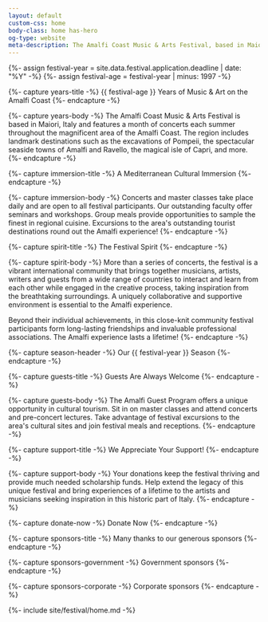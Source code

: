```yaml
---
layout: default
custom-css: home
body-class: home has-hero
og-type: website
meta-description: The Amalfi Coast Music & Arts Festival, based in Maiori, Italy, features a month of concerts each summer throughout the magnificent area of the Amalfi Coast.
---
```

{%- assign festival-year = site.data.festival.application.deadline | date: "%Y" -%}
{%- assign festival-age = festival-year | minus: 1997 -%}

{%- capture years-title -%}
{{ festival-age }} Years of Music & Art on the Amalfi Coast
{%- endcapture -%}

{%- capture years-body -%}
The Amalfi Coast Music & Arts Festival is based in Maiori, Italy and features a month of concerts each summer throughout the magnificent area of the Amalfi Coast. The region includes landmark destinations such as the excavations of Pompeii, the spectacular seaside towns of Amalfi and Ravello, the magical isle of Capri, and more.
{%- endcapture -%}

{%- capture immersion-title -%}
A Mediterranean Cultural Immersion
{%- endcapture -%}

{%- capture immersion-body -%}
Concerts and master classes take place daily and are open to all festival participants. Our outstanding faculty offer seminars and workshops. Group meals provide opportunities to sample the finest in regional cuisine. Excursions to the area's outstanding tourist destinations round out the Amalfi experience!
{%- endcapture -%}

{%- capture spirit-title -%}
The Festival Spirit
{%- endcapture -%}

{%- capture spirit-body -%}
More than a series of concerts, the festival is a vibrant international community that brings together musicians, artists, writers and guests from a wide range of countries to interact and learn from each other while engaged in the creative process, taking inspiration from the breathtaking surroundings. A uniquely collaborative and supportive environment is essential to the Amalfi experience.

Beyond their individual achievements, in this close-knit community festival participants form long-lasting friendships and invaluable professional associations. The Amalfi experience lasts a lifetime!
{%- endcapture -%}

{%- capture season-header -%}
Our {{ festival-year }} Season
{%- endcapture -%}

{%- capture guests-title -%}
Guests Are Always Welcome
{%- endcapture -%}

{%- capture guests-body -%}
The Amalfi Guest Program offers a unique opportunity in cultural tourism. Sit in on  master classes and attend concerts and pre-concert lectures. Take advantage of festival excursions to the area's cultural sites and join festival meals and receptions.
{%- endcapture -%}

{%- capture support-title -%} 
We Appreciate Your Support!
{%- endcapture -%}

{%- capture support-body -%}
Your donations keep the festival thriving and provide much needed scholarship funds. Help extend the legacy of this unique festival and bring experiences of a lifetime to the artists and musicians seeking inspiration in this historic part of Italy.
{%- endcapture -%}

{%- capture donate-now -%}
Donate Now
{%- endcapture -%}

{%- capture sponsors-title -%}
Many thanks to our generous sponsors
{%- endcapture -%}

{%- capture sponsors-government -%}
Government sponsors
{%- endcapture -%}

{%- capture sponsors-corporate -%}
Corporate sponsors
{%- endcapture -%}

{%- include site/festival/home.md -%}